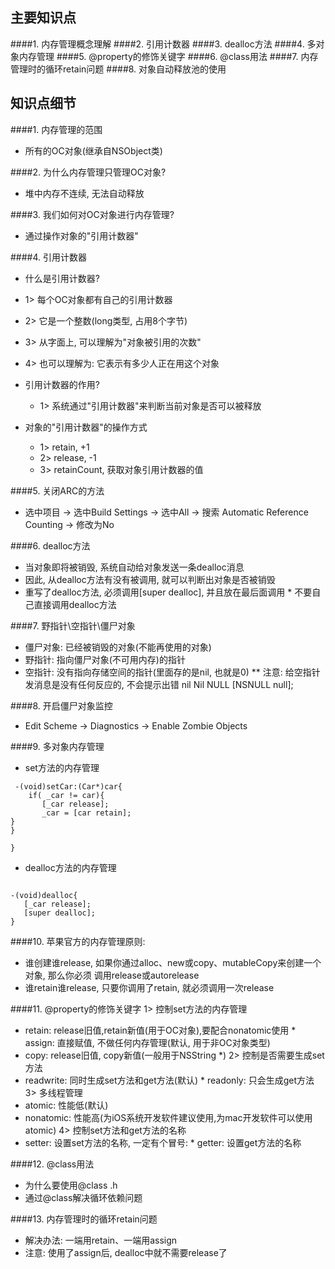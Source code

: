 ## 主要知识点####1. 内存管理概念理解####2. 引用计数器####3. dealloc方法####4. 多对象内存管理####5. @property的修饰关键字####6. @class用法####7. 内存管理时的循环retain问题####8. 对象自动释放池的使用## 知识点细节####1. 内存管理的范围* 所有的OC对象(继承自NSObject类)####2. 为什么内存管理只管理OC对象? * 堆中内存不连续, 无法自动释放####3. 我们如何对OC对象进行内存管理? * 通过操作对象的"引用计数器"####4. 引用计数器* 什么是引用计数器? * 1> 每个OC对象都有自己的引用计数器 * 2> 它是一个整数(long类型, 占用8个字节) * 3> 从字面上, 可以理解为"对象被引用的次数" * 4> 也可以理解为: 它表示有多少人正在用这个对象* 引用计数器的作用?  * 1> 系统通过"引用计数器"来判断当前对象是否可以被释放* 对象的"引用计数器"的操作方式   * 1> retain, +1  * 2> release, -1  * 3> retainCount, 获取对象引用计数器的值####5. 关闭ARC的方法* 选中项目 -> 选中Build Settings -> 选中All -> 搜索 Automatic Reference Counting -> 修改为No####6. dealloc方法* 当对象即将被销毁, 系统自动给对象发送一条dealloc消息* 因此, 从dealloc方法有没有被调用, 就可以判断出对象是否被销毁* 重写了dealloc方法, 必须调用[super dealloc], 并且放在最后面调用 * 不要自己直接调用dealloc方法####7. 野指针\空指针\僵尸对象* 僵尸对象: 已经被销毁的对象(不能再使用的对象)* 野指针: 指向僵尸对象(不可用内存)的指针* 空指针: 没有指向存储空间的指针(里面存的是nil, 也就是0) ** 注意: 给空指针发消息是没有任何反应的, 不会提示出错 nil Nil NULL [NSNULL null];####8. 开启僵尸对象监控* Edit Scheme -> Diagnostics -> Enable Zombie Objects####9. 多对象内存管理 * set方法的内存管理```objc -(void)setCar:(Car*)car{    if( _car != car){       [_car release];       _car = [car retain];} }}```* dealloc方法的内存管理 ```objc-(void)dealloc{   [_car release];   [super dealloc];}```####10. 苹果官方的内存管理原则:* 谁创建谁release, 如果你通过alloc、new或copy、mutableCopy来创建一个对象, 那么你必须 调用release或autorelease* 谁retain谁release, 只要你调用了retain, 就必须调用一次release####11. @property的修饰关键字1> 控制set方法的内存管理* retain: release旧值,retain新值(用于OC对象),要配合nonatomic使用 * assign: 直接赋值, 不做任何内存管理(默认, 用于非OC对象类型)* copy: release旧值, copy新值(一般用于NSString *)2> 控制是否需要生成set方法* readwrite: 同时生成set方法和get方法(默认) * readonly: 只会生成get方法3> 多线程管理* atomic: 性能低(默认)* nonatomic: 性能高(为iOS系统开发软件建议使用,为mac开发软件可以使用atomic)4> 控制set方法和get方法的名称* setter: 设置set方法的名称, 一定有个冒号: * getter: 设置get方法的名称####12. @class用法* 为什么要使用@class .h * 通过@class解决循环依赖问题####13. 内存管理时的循环retain问题* 解决办法: 一端用retain、一端用assign* 注意: 使用了assign后, dealloc中就不需要release了
